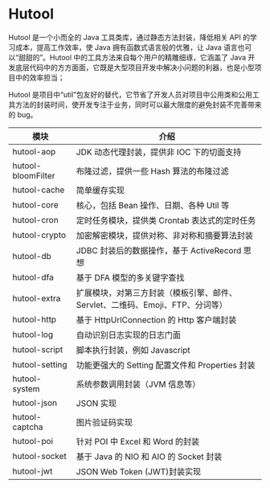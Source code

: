 # Hutool

Hutool 是一个小而全的 Java 工具类库，通过静态方法封装，降低相关 API 的学习成本，提高工作效率，使 Java 拥有函数式语言般的优雅，让 Java 语言也可以“甜甜的”。Hutool 中的工具方法来自每个用户的精雕细琢，它涵盖了 Java 开发底层代码中的方方面面，它既是大型项目开发中解决小问题的利器，也是小型项目中的效率担当；

Hutool 是项目中“util”包友好的替代，它节省了开发人员对项目中公用类和公用工具方法的封装时间，使开发专注于业务，同时可以最大限度的避免封装不完善带来的 bug。

| 模块               | 介绍                                                                          |
| ------------------ | ----------------------------------------------------------------------------- |
| hutool-aop         | JDK 动态代理封装，提供非 IOC 下的切面支持                                     |
| hutool-bloomFilter | 布隆过滤，提供一些 Hash 算法的布隆过滤                                        |
| hutool-cache       | 简单缓存实现                                                                  |
| hutool-core        | 核心，包括 Bean 操作、日期、各种 Util 等                                      |
| hutool-cron        | 定时任务模块，提供类 Crontab 表达式的定时任务                                 |
| hutool-crypto      | 加密解密模块，提供对称、非对称和摘要算法封装                                  |
| hutool-db          | JDBC 封装后的数据操作，基于 ActiveRecord 思想                                 |
| hutool-dfa         | 基于 DFA 模型的多关键字查找                                                   |
| hutool-extra       | 扩展模块，对第三方封装（模板引擎、邮件、Servlet、二维码、Emoji、FTP、分词等） |
| hutool-http        | 基于 HttpUrlConnection 的 Http 客户端封装                                     |
| hutool-log         | 自动识别日志实现的日志门面                                                    |
| hutool-script      | 脚本执行封装，例如 Javascript                                                 |
| hutool-setting     | 功能更强大的 Setting 配置文件和 Properties 封装                               |
| hutool-system      | 系统参数调用封装（JVM 信息等）                                                |
| hutool-json        | JSON 实现                                                                     |
| hutool-captcha     | 图片验证码实现                                                                |
| hutool-poi         | 针对 POI 中 Excel 和 Word 的封装                                              |
| hutool-socket      | 基于 Java 的 NIO 和 AIO 的 Socket 封装                                        |
| hutool-jwt         | JSON Web Token (JWT)封装实现                                                  |
